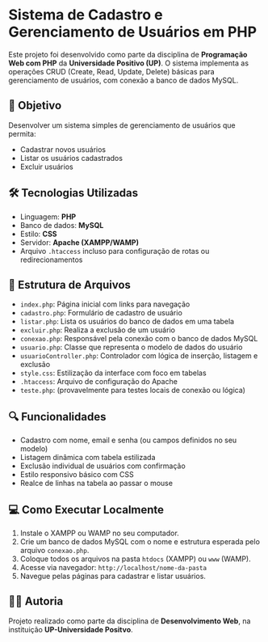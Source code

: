# Sistema de Cadastro e Gerenciamento de Usuários em PHP

Este projeto foi desenvolvido como parte da disciplina de **Programação Web com PHP** da **Universidade Positivo (UP)**. O sistema implementa as operações CRUD (Create, Read, Update, Delete) básicas para gerenciamento de usuários, com conexão a banco de dados MySQL.

## 🎯 Objetivo

Desenvolver um sistema simples de gerenciamento de usuários que permita:
- Cadastrar novos usuários
- Listar os usuários cadastrados
- Excluir usuários

## 🛠️ Tecnologias Utilizadas

- Linguagem: **PHP**
- Banco de dados: **MySQL**
- Estilo: **CSS**
- Servidor: **Apache (XAMPP/WAMP)**
- Arquivo `.htaccess` incluso para configuração de rotas ou redirecionamentos

## 📂 Estrutura de Arquivos

- `index.php`: Página inicial com links para navegação
- `cadastro.php`: Formulário de cadastro de usuário
- `listar.php`: Lista os usuários do banco de dados em uma tabela
- `excluir.php`: Realiza a exclusão de um usuário
- `conexao.php`: Responsável pela conexão com o banco de dados MySQL
- `usuario.php`: Classe que representa o modelo de dados do usuário
- `usuarioController.php`: Controlador com lógica de inserção, listagem e exclusão
- `style.css`: Estilização da interface com foco em tabelas
- `.htaccess`: Arquivo de configuração do Apache
- `teste.php`: (provavelmente para testes locais de conexão ou lógica)

## 🔍 Funcionalidades

- Cadastro com nome, email e senha (ou campos definidos no seu modelo)
- Listagem dinâmica com tabela estilizada
- Exclusão individual de usuários com confirmação
- Estilo responsivo básico com CSS
- Realce de linhas na tabela ao passar o mouse

## 💻 Como Executar Localmente

1. Instale o XAMPP ou WAMP no seu computador.
2. Crie um banco de dados MySQL com o nome e estrutura esperada pelo arquivo `conexao.php`.
3. Coloque todos os arquivos na pasta `htdocs` (XAMPP) ou `www` (WAMP).
4. Acesse via navegador: `http://localhost/nome-da-pasta`
5. Navegue pelas páginas para cadastrar e listar usuários.

## 👨‍🏫 Autoria

Projeto realizado como parte da disciplina de **Desenvolvimento Web**, na instituição **UP-Universidade Positvo**.

